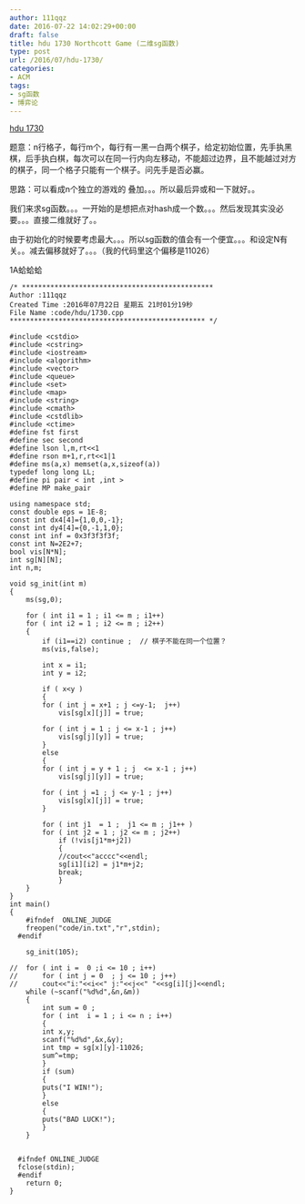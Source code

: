 ```yaml
---
author: 111qqz
date: 2016-07-22 14:02:29+00:00
draft: false
title: hdu 1730 Northcott Game (二维sg函数)
type: post
url: /2016/07/hdu-1730/
categories:
- ACM
tags:
- sg函数
- 博弈论
---
```


[hdu 1730](http://acm.hdu.edu.cn/showproblem.php?pid=1730)

题意：n行格子，每行m个，每行有一黑一白两个棋子，给定初始位置，先手执黑棋，后手执白棋，每次可以在同一行内向左移动，不能超过边界，且不能越过对方的棋子，同一个格子只能有一个棋子。问先手是否必赢。



思路：可以看成n个独立的游戏的 叠加。。。所以最后异或和一下就好。。

我们来求sg函数。。。一开始的是想把点对hash成一个数。。。然后发现其实没必要。。。直接二维就好了。。

由于初始化的时候要考虑最大。。。所以sg函数的值会有一个便宜。。。和设定N有关。。减去偏移就好了。。。（我的代码里这个偏移是11026）

1A蛤蛤蛤

 

    
    /* ***********************************************
    Author :111qqz
    Created Time :2016年07月22日 星期五 21时01分19秒
    File Name :code/hdu/1730.cpp
    ************************************************ */
    
    #include <cstdio>
    #include <cstring>
    #include <iostream>
    #include <algorithm>
    #include <vector>
    #include <queue>
    #include <set>
    #include <map>
    #include <string>
    #include <cmath>
    #include <cstdlib>
    #include <ctime>
    #define fst first
    #define sec second
    #define lson l,m,rt<<1
    #define rson m+1,r,rt<<1|1
    #define ms(a,x) memset(a,x,sizeof(a))
    typedef long long LL;
    #define pi pair < int ,int >
    #define MP make_pair
    
    using namespace std;
    const double eps = 1E-8;
    const int dx4[4]={1,0,0,-1};
    const int dy4[4]={0,-1,1,0};
    const int inf = 0x3f3f3f3f;
    const int N=2E2+7;
    bool vis[N*N];
    int sg[N][N];
    int n,m;
    
    void sg_init(int m)
    {
        ms(sg,0);
    
        for ( int i1 = 1 ; i1 <= m ; i1++)
    	for ( int i2 = 1 ; i2 <= m ; i2++)
    	{
    	    if (i1==i2) continue ;  // 棋子不能在同一个位置？
    	    ms(vis,false);
    
    	    int x = i1;
    	    int y = i2;
    
    	    if ( x<y )
    	    {
    		for ( int j = x+1 ; j <=y-1;  j++)
    		    vis[sg[x][j]] = true;
    
    		for ( int j = 1 ; j <= x-1 ; j++)
    		    vis[sg[j][y]] = true;
    	    }
    	    else
    	    {
    		for ( int j = y + 1 ; j  <= x-1 ; j++)
    		    vis[sg[j][y]] = true;
    
    		for ( int j =1 ; j <= y-1 ; j++)
    		    vis[sg[x][j]] = true;
    	    }
    
    	    for ( int j1  = 1 ;  j1 <= m ; j1++ )
    		for ( int j2 = 1 ; j2 <= m ; j2++)
    		    if (!vis[j1*m+j2])
    		    {
    			//cout<<"acccc"<<endl;
    			sg[i1][i2] = j1*m+j2;
    			break;
    		    }
    	}
    }
    int main()
    {
    	#ifndef  ONLINE_JUDGE 
    	freopen("code/in.txt","r",stdin);
      #endif
    
    	sg_init(105);
    	
    //	for ( int i =  0 ;i <= 10 ; i++)
    //	    for ( int j = 0  ; j <= 10 ; j++)
    //		cout<<"i:"<<i<<" j:"<<j<<" "<<sg[i][j]<<endl;
    	while (~scanf("%d%d",&n,&m))
    	{
    	    int sum = 0 ;
    	    for ( int  i = 1 ; i <= n ; i++)
    	    {
    		int x,y;
    		scanf("%d%d",&x,&y);
    		int tmp = sg[x][y]-11026;
    		sum^=tmp;
    	    }
    	    if (sum)
    	    {
    		puts("I WIN!");
    	    }
    	    else
    	    {
    		puts("BAD LUCK!");
    	    }
    	}
    
    
      #ifndef ONLINE_JUDGE  
      fclose(stdin);
      #endif
        return 0;
    }
    



















